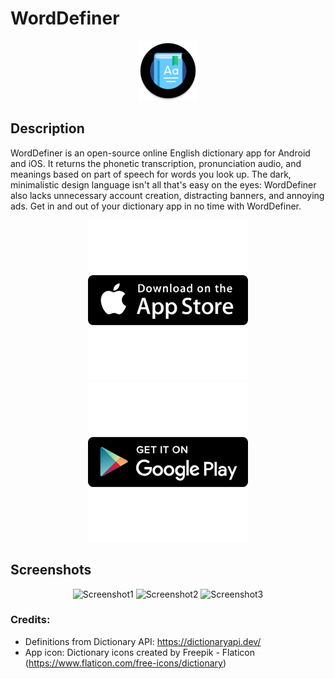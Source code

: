 # WordDefiner
<div align="center">
    <img alt="app_icon" src="android\app\src\main\res\mipmap-xhdpi\ic_launcher_round.png">
</div>

## Description

WordDefiner is an open-source online English dictionary app for Android and iOS. It returns the phonetic transcription, pronunciation audio, and meanings based on part of speech for words you look up. The dark, minimalistic design language isn't all that's easy on the eyes: WordDefiner also lacks unnecessary account creation, distracting banners, and annoying ads. Get in and out of your dictionary app in no time with WordDefiner.

<div align="center">
    <a href="https://apps.apple.com/app/worddefiner-english-dictionary/id1637774027">
    <img alt="appstorebutton" src="GitHubListingMaterials\app_store_256x256.png?raw=true">
    </a>
    <a href="https://play.google.com/store/apps/details?id=com.nocturnaldevlab.WordDefiner">
    <img alt="playstorebutton" src="GitHubListingMaterials\play_store_256x256.png?raw=true">
    </a>
</div>

## Screenshots

<div align="center">
    <img alt="Screenshot1" height="600" src="https://is1-ssl.mzstatic.com/image/thumb/PurpleSource116/v4/35/c1/26/35c12695-7b3b-b7d0-d73f-316be3f6db22/b33c5447-0a52-46ca-9fc7-66295ab9d0ac__U200escreenshots-6.5._U200e001.jpeg/600x0w.webp"> <img alt="Screenshot2" height="600" src="https://is1-ssl.mzstatic.com/image/thumb/PurpleSource116/v4/fb/f3/3a/fbf33abd-95be-e171-4112-50ce3fb9e06b/666c1fff-f7f1-473d-ad52-85d67120dcab__U200escreenshots-6.5._U200e003.jpeg/600x0w.webp"> <img alt="Screenshot3" height="600" src="https://is1-ssl.mzstatic.com/image/thumb/PurpleSource126/v4/ae/c9/3a/aec93a4b-d6a6-6aa0-b15f-efc2a2fca9a0/0641ee12-a0c3-40a1-a30a-d22f17dc9652__U200escreenshots-6.5._U200e005.jpeg/600x0w.webp"> 
</div>

### Credits:

- Definitions from Dictionary API: https://dictionaryapi.dev/
- App icon: Dictionary icons created by Freepik - Flaticon (https://www.flaticon.com/free-icons/dictionary)
